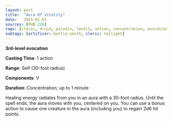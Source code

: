 ```yaml
---
layout: post
title:  "Aura Of Vitality"
date:   2015-01-01
sources: [PHB.216]
tags: [cleric, druid, paladin, level3, action, concentration, evocation]
subtags: [artificer: battle-smith, cleric: twilight]
---
```


**3rd-level evocation**

**Casting Time**: 1 action

**Range**: Self (30-foot radius)

**Components**: V

**Duration**: Concentration, up to 1 minute

Healing energy radiates from you in an aura with a 30-foot radius. Until the spell ends, the aura moves with you, centered on you. You can use a bonus action to cause one creature in the aura (including you) to regain 2d6 hit points.
